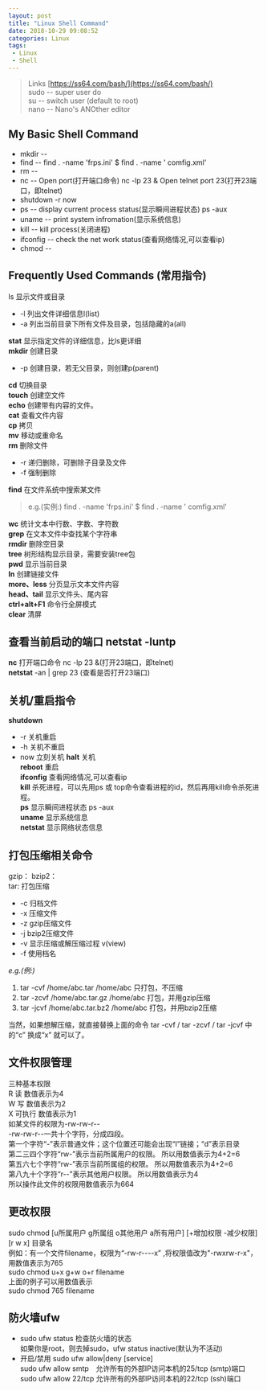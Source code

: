 ```yaml
---
layout: post
title: "Linux Shell Command"
date: 2018-10-29 09:08:52 
categories: Linux
tags: 
 - Linux
 - Shell
---
```


> Links [https://ss64.com/bash/](https://ss64.com/bash/)  
> sudo -- super user do  
> su   -- switch user (default to root)  
> nano -- Nano's ANOther editor  

## My Basic Shell Command
+ mkdir --
+ find -- find . -name 'frps.ini' $ find . -name ' comfig.xml' 
+ rm -- 
+ nc -- Open port(打开端口命令) nc -lp 23 & Open telnet port 23(打开23端口，即telnet)
+ shutdown -r now
+ ps -- display current process status(显示瞬间进程状态) ps -aux
+ uname -- print system infromation(显示系统信息)
+ kill -- kill process(关闭进程)
+ ifconfig -- check the net work status(查看网络情况,可以查看ip)
+ chmod --

## Frequently Used Commands (常用指令)
ls 显示文件或目录  
+ -l 列出文件详细信息l(list)
+ -a 列出当前目录下所有文件及目录，包括隐藏的a(all)

**stat** 显示指定文件的详细信息，比ls更详细  
**mkdir** 创建目录
+ -p 创建目录，若无父目录，则创建p(parent)  

**cd** 切换目录  
**touch** 创建空文件  
**echo** 创建带有内容的文件。  
**cat** 查看文件内容   
**cp** 拷贝  
**mv** 移动或重命名  
**rm** 删除文件  
+ -r 递归删除，可删除子目录及文件
+ -f 强制删除    

**find** 在文件系统中搜索某文件  
> e.g.(实例:) find . -name 'frps.ini' $ find . -name ' comfig.xml'  

**wc** 统计文本中行数、字数、字符数  
**grep** 在文本文件中查找某个字符串  
**rmdir** 删除空目录  
**tree** 树形结构显示目录，需要安装tree包  
**pwd** 显示当前目录  
**ln** 创建链接文件  
**more、less** 分页显示文本文件内容  
**head、tail** 显示文件头、尾内容  
**ctrl+alt+F1** 命令行全屏模式  
**clear** 清屏  
## 查看当前启动的端口 netstat -luntp  
**nc** 打开端口命令 nc -lp 23 &(打开23端口，即telnet)  
**netstat** -an | grep 23 (查看是否打开23端口)  
## 关机/重启指令
**shutdown**  
 + -r 关机重启
 + -h 关机不重启
 + now 立刻关机
**halt** 关机  
**reboot** 重启  
**ifconfig** 查看网络情况,可以查看ip  
**kill** 杀死进程，可以先用ps 或 top命令查看进程的id，然后再用kill命令杀死进程。  
**ps** 显示瞬间进程状态 ps -aux  
**uname** 显示系统信息  
**netstat** 显示网络状态信息  

## 打包压缩相关命令
gzip： 
bzip2：  
tar: 打包压缩  
+ -c 归档文件
+ -x 压缩文件
+ -z gzip压缩文件
+ -j bzip2压缩文件
+ -v 显示压缩或解压缩过程 v(view)
+ -f 使用档名

*e.g.(例:)*  
1. tar -cvf /home/abc.tar /home/abc 只打包，不压缩
2. tar -zcvf /home/abc.tar.gz /home/abc 打包，并用gzip压缩
3. tar -jcvf /home/abc.tar.bz2 /home/abc 打包，并用bzip2压缩

当然，如果想解压缩，就直接替换上面的命令 tar -cvf / tar -zcvf / tar -jcvf 中的“c” 换成“x” 就可以了。  

## 文件权限管理
三种基本权限  
R 读 数值表示为4   
W 写 数值表示为2   
X 可执行 数值表示为1   
如某文件的权限为-rw-rw-r--  
-rw-rw-r--一共十个字符，分成四段。  
第一个字符“-”表示普通文件；这个位置还可能会出现“l”链接；“d”表示目录  
第二三四个字符“rw-”表示当前所属用户的权限。 所以用数值表示为4+2=6  
第五六七个字符“rw-”表示当前所属组的权限。 所以用数值表示为4+2=6  
第八九十个字符“r--”表示其他用户权限。 所以用数值表示为4  
所以操作此文件的权限用数值表示为664   

## 更改权限  
sudo chmod [u所属用户 g所属组 o其他用户 a所有用户] [+增加权限 -减少权限] [r w x] 目录名   
例如：有一个文件filename，权限为“-rw-r----x” ,将权限值改为"-rwxrw-r-x"，用数值表示为765  
sudo chmod u+x g+w o+r filename  
上面的例子可以用数值表示  
sudo chmod 765 filename  

## 防火墙ufw
 + sudo ufw status 检查防火墙的状态  
 如果你是root，则去掉sudo，ufw status inactive(默认为不活动)  
 + 开启/禁用 sudo ufw allow|deny [service]  
 sudo ufw allow smtp　允许所有的外部IP访问本机的25/tcp (smtp)端口  
 sudo ufw allow 22/tcp 允许所有的外部IP访问本机的22/tcp (ssh)端口  